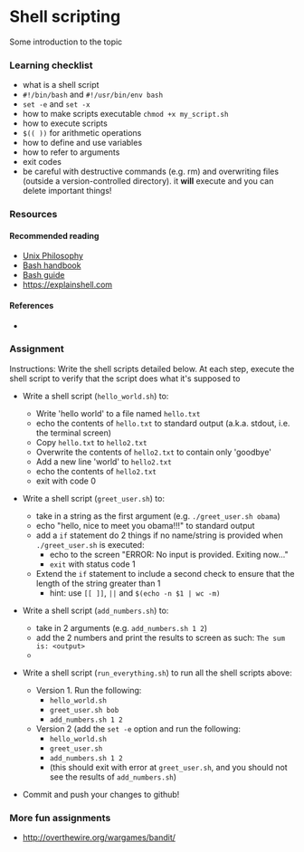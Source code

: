 # Shell scripting

Some introduction to the topic

### Learning checklist
- what is a shell script
- `#!/bin/bash` and `#!/usr/bin/env bash`
- `set -e` and `set -x`
- how to make scripts executable `chmod +x my_script.sh`
- how to execute scripts
- `$(( ))` for arithmetic operations
- how to define and use variables
- how to refer to arguments
- exit codes
- be careful with destructive commands (e.g. rm) and overwriting files (outside a version-controlled directory). it **will** execute and you can delete important things!

### Resources

#### Recommended reading
- [Unix Philosophy](https://www.reddit.com/r/programming/comments/77r0qu/i_just_stumbled_upon_the_basics_of_the_unix/)
- [Bash handbook](https://github.com/denysdovhan/bash-handbook)
- [Bash guide](https://github.com/Idnan/bash-guide)
- https://explainshell.com

#### References
- 

### Assignment

Instructions:
Write the shell scripts detailed below. At each step, execute the shell script to verify that the script does what it's supposed to

- Write a shell script (`hello_world.sh`) to:
  - Write 'hello world' to a file named `hello.txt`
  - echo the contents of `hello.txt` to standard output (a.k.a. stdout, i.e. the terminal screen)
  - Copy `hello.txt` to `hello2.txt`
  - Overwrite the contents of `hello2.txt` to contain only 'goodbye'
  - Add a new line 'world' to `hello2.txt`
  - echo the contents of `hello2.txt`
  - exit with code 0

- Write a shell script (`greet_user.sh`) to:
  - take in a string as the first argument (e.g. `./greet_user.sh obama`)
  - echo "hello, nice to meet you obama!!!" to standard output
  - add a `if` statement do 2 things if no name/string is provided when `./greet_user.sh` is executed:
    - echo to the screen "ERROR: No input is provided. Exiting now..."
    - `exit` with status code 1
  - Extend the `if` statement to include a second check to ensure that the length of the string greater than 1
    - hint: use `[[ ]]`, `||` and `$(echo -n $1 | wc -m)`


- Write a shell script (`add_numbers.sh`) to:
  - take in 2 arguments (e.g. `add_numbers.sh 1 2`)
  - add the 2 numbers and print the results to screen as such: `The sum is: <output>`
  - 

- Write a shell script (`run_everything.sh`) to run all the shell scripts above:
  - Version 1. Run the following:
    - `hello_world.sh`
    - `greet_user.sh bob`
    - `add_numbers.sh 1 2`
  - Version 2 (add the `set -e` option and run the following:
    - `hello_world.sh`
    - `greet_user.sh`
    - `add_numbers.sh 1 2`
    - (this should exit with error at `greet_user.sh`, and you should not see the results of `add_numbers.sh`)

- Commit and push your changes to github!


### More fun assignments
- http://overthewire.org/wargames/bandit/